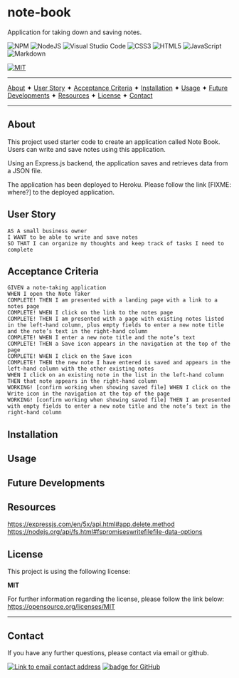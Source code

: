 # note-book
Application for taking down and saving notes.


![NPM](https://img.shields.io/badge/NPM-%23000000.svg?style=for-the-badge&logo=npm&logoColor=white) ![NodeJS](https://img.shields.io/badge/node.js-6DA55F?style=for-the-badge&logo=node.js&logoColor=white) ![Visual Studio Code](https://img.shields.io/badge/Visual%20Studio%20Code-0078d7.svg?style=for-the-badge&logo=visual-studio-code&logoColor=white)   ![CSS3](https://img.shields.io/badge/css3-%231572B6.svg?style=for-the-badge&logo=css3&logoColor=white)  ![HTML5](https://img.shields.io/badge/html5-%23E34F26.svg?style=for-the-badge&logo=html5&logoColor=white)   ![JavaScript](https://img.shields.io/badge/javascript-%23323330.svg?style=for-the-badge&logo=javascript&logoColor=%23F7DF1E)   ![Markdown](https://img.shields.io/badge/markdown-%23000000.svg?style=for-the-badge&logo=markdown&logoColor=white)  
<!-- FIXME: add appropriate badges. -->

[![MIT](https://img.shields.io/badge/License-MIT-yellow?style=for-the-badge)](https://opensource.org/licenses/MIT)

----------------------------------------------------------------

[About](#about)  ✦  [User Story](#user-story)  ✦  [Acceptance Criteria](#acceptance-criteria)  ✦  [Installation](#installation)  ✦  [Usage](#usage)  ✦  [Future Developments](#future-developments)  ✦  [Resources](#resources)  ✦  [License](#license)  ✦  [Contact](#contact)

----------------------------------------------------------------

## About
This project used starter code to create an application called Note Book. Users can write and save notes using this application.

Using an Express.js backend, the application saves and retrieves data from a JSON file. 

The application has been deployed to Heroku. Please follow the link [FIXME: where?] to the deployed application. 

## User Story

```
AS A small business owner
I WANT to be able to write and save notes
SO THAT I can organize my thoughts and keep track of tasks I need to complete
```


## Acceptance Criteria

```
GIVEN a note-taking application
WHEN I open the Note Taker
COMPLETE! THEN I am presented with a landing page with a link to a notes page
COMPLETE! WHEN I click on the link to the notes page
COMPLETE! THEN I am presented with a page with existing notes listed in the left-hand column, plus empty fields to enter a new note title and the note’s text in the right-hand column
COMPLETE! WHEN I enter a new note title and the note’s text
COMPLETE! THEN a Save icon appears in the navigation at the top of the page
COMPLETE! WHEN I click on the Save icon
COMPLETE! THEN the new note I have entered is saved and appears in the left-hand column with the other existing notes
WHEN I click on an existing note in the list in the left-hand column
THEN that note appears in the right-hand column
WORKING! [confirm working when showing saved file] WHEN I click on the Write icon in the navigation at the top of the page
WORKING! [confirm working when showing saved file] THEN I am presented with empty fields to enter a new note title and the note’s text in the right-hand column
```

## Installation


## Usage


## Future Developments


## Resources
https://expressjs.com/en/5x/api.html#app.delete.method
https://nodejs.org/api/fs.html#fspromiseswritefilefile-data-options


## License
This project is using the following license:

**MIT**

For further information regarding the license, please follow the link below:
 https://opensource.org/licenses/MIT

----------------------------------------------------------------

## Contact 
If you have any further questions, please contact via email or github.

<a href="mailto:caoimhejyoti@gmail.com"><img alt="Link to email contact address" src="https://img.shields.io/badge/email-D14836?style=for-the-badge" target="_blank" /></a>  <a href="https://github.com/caoimhejyoti"><img alt="badge for GitHub" src="https://img.shields.io/badge/github-%23121011.svg?style=for-the-badge&logo=github&logoColor=white" target="_blank" /></a>